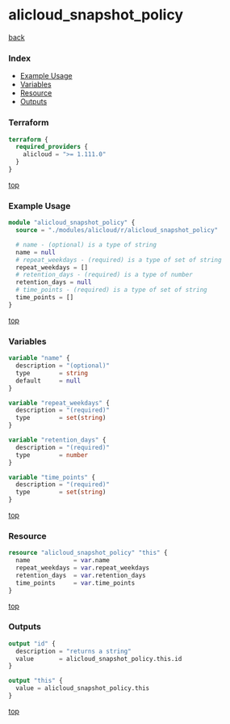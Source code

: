 # alicloud_snapshot_policy

[back](../alicloud.md)

### Index

- [Example Usage](#example-usage)
- [Variables](#variables)
- [Resource](#resource)
- [Outputs](#outputs)

### Terraform

```terraform
terraform {
  required_providers {
    alicloud = ">= 1.111.0"
  }
}
```

[top](#index)

### Example Usage

```terraform
module "alicloud_snapshot_policy" {
  source = "./modules/alicloud/r/alicloud_snapshot_policy"

  # name - (optional) is a type of string
  name = null
  # repeat_weekdays - (required) is a type of set of string
  repeat_weekdays = []
  # retention_days - (required) is a type of number
  retention_days = null
  # time_points - (required) is a type of set of string
  time_points = []
}
```

[top](#index)

### Variables

```terraform
variable "name" {
  description = "(optional)"
  type        = string
  default     = null
}

variable "repeat_weekdays" {
  description = "(required)"
  type        = set(string)
}

variable "retention_days" {
  description = "(required)"
  type        = number
}

variable "time_points" {
  description = "(required)"
  type        = set(string)
}
```

[top](#index)

### Resource

```terraform
resource "alicloud_snapshot_policy" "this" {
  name            = var.name
  repeat_weekdays = var.repeat_weekdays
  retention_days  = var.retention_days
  time_points     = var.time_points
}
```

[top](#index)

### Outputs

```terraform
output "id" {
  description = "returns a string"
  value       = alicloud_snapshot_policy.this.id
}

output "this" {
  value = alicloud_snapshot_policy.this
}
```

[top](#index)